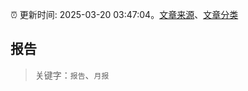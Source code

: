 :alarm_clock: 更新时间: 2025-03-20 03:47:04。[文章来源](/README.md)、[文章分类](/TAGS.md)

## 报告


> 关键字：`报告`、`月报`




